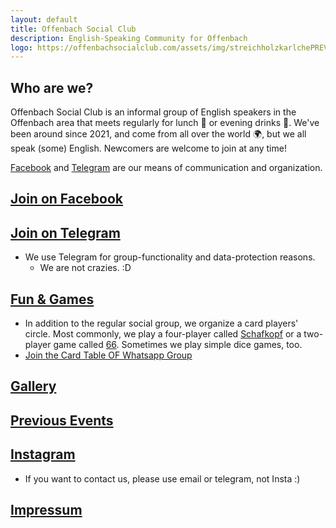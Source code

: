 ```yaml
---
layout: default
title: Offenbach Social Club
description: English-Speaking Community for Offenbach
logo: https://offenbachsocialclub.com/assets/img/streichholzkarlchePREVIEW.jpg
---
```

## Who are we?
Offenbach Social Club is an informal group of English speakers in the Offenbach area that meets regularly for lunch :pizza: or evening drinks :wine_glass:. We've been around since 2021, and come from all over the world :earth_africa:, but we all speak (some) English. Newcomers are welcome to join at any time! 

[Facebook](https://www.facebook.com/groups/offenbachenglishspeakers) and [Telegram](https://t.me/offenbachsocialclub) are our means of communication and organization. 

## [**Join on Facebook**](https://www.facebook.com/groups/offenbachenglishspeakers) 
## [**Join on Telegram**](https://t.me/offenbachsocialclub)
- We use Telegram for group-functionality and data-protection reasons.
  - We are not crazies. :D   
  
## [Fun & Games](https://funcardgames.net)
- In addition to the regular social group, we organize a card players' circle. Most commonly, we play a four-player called [Schafkopf](https://funcardgames.net/schafkopf) or a two-player game called [66](https://funcardgames.net/sixtysix). Sometimes we play simple dice games, too. 
- [Join the Card Table OF Whatsapp Group](https://chat.whatsapp.com/LnXB5OXRJIkLFzX3GVtqlL)
  
## [Gallery](https://offenbachsocialclub.com/gallery)

## [Previous Events](https://offenbachsocialclub.com/events)  

## [Instagram](https://www.instagram.com/ofenglishspeakers)
- If you want to contact us, please use email or telegram, not Insta :)

## [Impressum](https://offenbachsocialclub.com/impressum)
